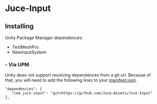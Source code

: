 # Juce-Input

## Installing

Unity Package Manager dependences:
- TextMeshPro
- NewInputSystem

### - Via UPM
Unity does not support resolving dependences from a git url. Because of that, you will need to add the following lines to your [manifest.json](https://docs.unity3d.com/Manual/upm-manifestPrj.html).
```
"dependencies": {
   "com.juce.input": "git+https://github.com/Juce-Assets/Juce-Input"
},
```
